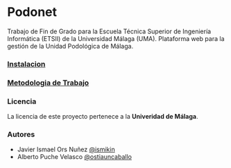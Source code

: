 # Podonet


Trabajo de Fin de Grado para la Escuela Técnica Superior de Ingeniería Informática (ETSII) de la Universidad Málaga (UMA).  Plataforma web para la gestión de la Unidad Podológica de Málaga.

### [Instalacion](https://github.com/IsmiKin/Podonet/wiki/Instalacion)
### [Metodologia de Trabajo](https://github.com/IsmiKin/Podonet/wiki/Metodologia-de-trabajo)

### Licencia
La licencia de este proyecto pertenece a la **Univeridad de Málaga**.

### Autores
- Javier Ismael Ors Nuñez [@ismikin](https://github.com/IsmiKin)
- Alberto Puche Velasco [@ostiauncaballo](https://github.com/ostiauncaballo)



